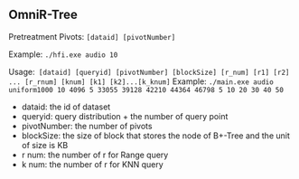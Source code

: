 ## OmniR-Tree

Pretreatment Pivots: `[dataid] [pivotNumber] `

Example: `./hfi.exe audio 10 `

Usage:` [dataid] [queryid] [pivotNumber] [blockSize] [r_num] [r1] [r2] ... [r_rnum] [knum] [k1] [k2]...[k_knum]`
Example: `./main.exe audio uniform1000 10 4096 5 33055 39128 42210 44364 46798 5 10 20 30 40 50  ` 

- dataid: the id of dataset
- queryid: query distribution + the number of query point
- pivotNumber: the number of pivots
- blockSize: the size of block that stores the node of B+-Tree and the unit of size is KB
- r num: the number of r for Range query
- k num: the number of r for KNN query
